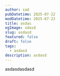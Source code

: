 ```yaml
---
author: sad
pubDatetime: 2025-07-22
modDatetime: 2025-07-22
title: asdas
ogImage: sdasd
slug: asdasd
featured: false
draft: false
tags:
  - asdasd
description: asdasd
---
```

asdasdasdasd
